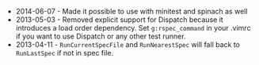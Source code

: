 * 2014-06-07 - Made it possible to use with minitest and spinach as well
* 2013-05-03 - Removed explicit support for Dispatch because it introduces  a
  load order dependency. Set `g:rspec_command` in your .vimrc if you want to
  use Dispatch or any other test runner.
* 2013-04-11 - `RunCurrentSpecFile` and `RunNearestSpec` will fall back to
  `RunLastSpec` if not in spec file.
